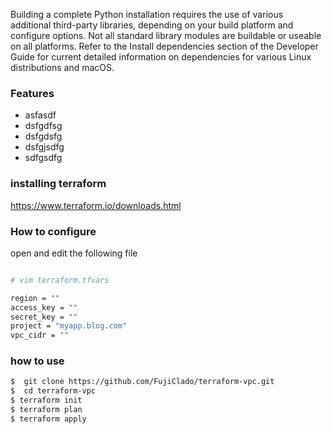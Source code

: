 Building a complete Python installation requires the use of various additional third-party libraries, depending on your build platform and configure options. Not all standard library modules are buildable or useable on all platforms. Refer to the Install dependencies section of the Developer Guide for current detailed information on dependencies for various Linux distributions and macOS.

### Features

- asfasdf 
- dsfgdfsg
- dsfgdsfg
- dsfgjsdfg
- sdfgsdfg

### installing terraform

https://www.terraform.io/downloads.html

### How to configure

open and edit the following file

```sh

# vim terraform.tfvars

region = ""
access_key = ""
secret_key = ""
project = "myapp.blog.com"
vpc_cidr = ""

```
### how to use

```sh
$  git clone https://github.com/FujiClado/terraform-vpc.git
$  cd terraform-vpc
$ terraform init
$ terraform plan
$ terraform apply
```
